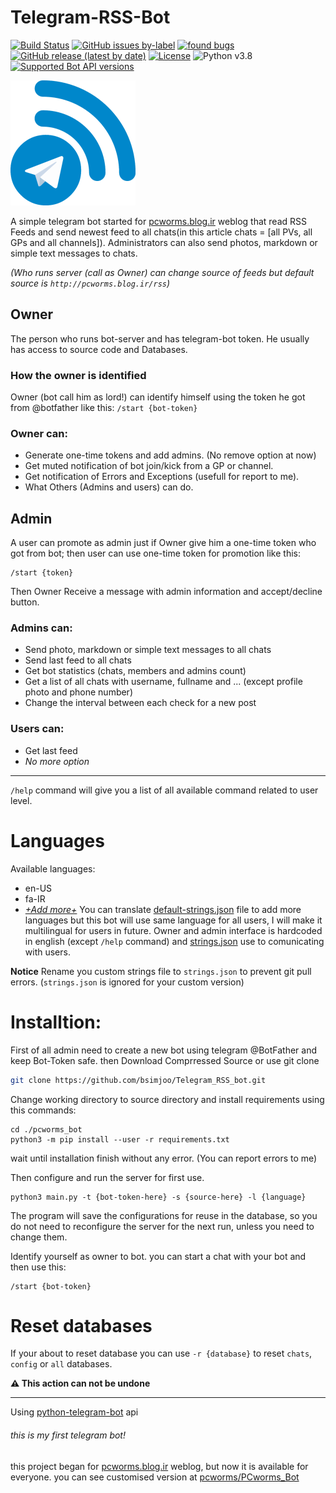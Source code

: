 # Telegram-RSS-Bot 
[![Build Status](https://travis-ci.com/bsimjoo/Telegram-RSS-Bot.svg?branch=main)](https://travis-ci.com/bsimjoo/Telegram-RSS-Bot)
[![GitHub issues by-label](https://img.shields.io/github/issues/bsimjoo/Telegram-RSS-Bot/bug)](https://github.com/bsimjoo/Telegram-RSS-Bot/labels/bug)
[![found bugs](https://img.shields.io/badge/dynamic/json?url=http://de1.hashbang.sh:8072&label=Bugs+found&query=$.Telegram_RSS_Bot.bugs&color=red)](http://de1.hashbang.sh:8072)
[![GitHub release (latest by date)](https://img.shields.io/github/v/release/bsimjoo/Telegram-RSS-Bot)](https://github.com/bsimjoo/Telegram-RSS-Bot/releases) 
[![License](https://img.shields.io/github/license/bsimjoo/Telegram-RSS-Bot)](LICENSE.md)
![Python v3.8](https://img.shields.io/badge/Python-v3.8-blue)
[![Supported Bot API versions](https://img.shields.io/badge/Bot%20API-5.1-blue?logo=telegram)](https://core.telegram.org/bots/api-changelog)

[![Telegram-RSS-Bot logo](Docs/logo.png)](.)

A simple telegram bot started for [pcworms.blog.ir](http://pcworms.blog.ir) weblog that read RSS Feeds and send newest feed to all chats(in this article chats = [all PVs, all GPs and all channels]).
Administrators can also send photos, markdown or simple text messages to chats.

*(Who runs server (call as Owner) can change source of feeds but default source is `http://pcworms.blog.ir/rss`)*

## Owner
The person who runs bot-server and has telegram-bot token. He usually has access to source code and Databases.

### How the owner is identified
Owner (bot call him as lord!) can identify himself using the token he got from @botfather like this: `/start {bot-token}`

### Owner can:
- Generate one-time tokens and add admins. (No remove option at now)
- Get muted notification of bot join/kick from a GP or channel.
- Get notification of Errors and Exceptions (usefull for report to me).
- What Others (Admins and users) can do.

## Admin
A user can promote as admin just if Owner give him a one-time token who got from bot;
then user can use one-time token for promotion like this:
```
/start {token}
```
Then Owner Receive a message with admin information and accept/decline button.

### Admins can:
- Send photo, markdown or simple text messages to all chats
- Send last feed to all chats
- Get bot statistics (chats, members and admins count)
- Get a list of all chats with username, fullname and ... (except profile photo and phone number)
- Change the interval between each check for a new post

### Users can:
- Get last feed
- *No more option*

---
`/help` command will give you a list of all available command related to user level.

# Languages
Available languages:
 - en-US
 - fa-IR
 - [*+Add more+*](https://github.com/bsimjoo/Telegram_RSS_bot/edit/main/default-strings.json)
You can translate [default-strings.json](default-strings.json) file to add more languages but this bot will use same language for all users, I will make it multilingual for users in future. Owner and admin interface is hardcoded in english (except `/help` command) and [strings.json](strings.json) use to comunicating with users.

**Notice** Rename you custom strings file to `strings.json` to prevent git pull errors. (`strings.json` is ignored for your custom version)

# Installtion:
First of all admin need to create a new bot using telegram @BotFather and keep Bot-Token safe. then Download Comprressed Source or use git clone
```bash
git clone https://github.com/bsimjoo/Telegram_RSS_bot.git
```

Change working directory to source directory and install requirements using this commands:
```
cd ./pcworms_bot
python3 -m pip install --user -r requirements.txt
```
wait until installation finish without any error. (You can report errors to me)

Then configure and run the server for first use.
```
python3 main.py -t {bot-token-here} -s {source-here} -l {language}
```
The program will save the configurations for reuse in the database, so you do not need to reconfigure the server for the next run, unless you need to change them.

Identify yourself as owner to bot. you can start a chat with your bot and then use this:
```
/start {bot-token}
```

# Reset databases
If your about to reset database you can use `-r {database}` to reset `chats`, `config` or `all` databases.

**:warning: This action can not be undone**

---
Using [python-telegram-bot](https://github.com/python-telegram-bot/python-telegram-bot) api

###### this is my first telegram bot!
this project began for [pcworms.blog.ir](http://pcworms.blog.ir) weblog, but now it is available for everyone. you can see customised version at [pcworms/PCworms_Bot](https://github.com/pcworms/PCworms_Bot)
